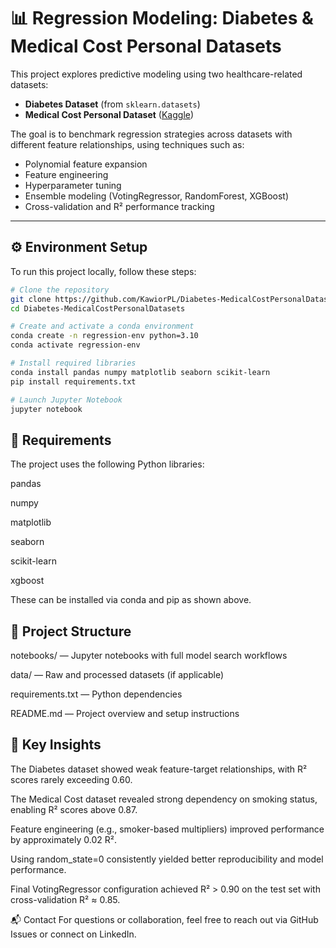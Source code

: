 # 📊 Regression Modeling: Diabetes & Medical Cost Personal Datasets

This project explores predictive modeling using two healthcare-related datasets:

- **Diabetes Dataset** (from `sklearn.datasets`)
- **Medical Cost Personal Dataset** ([Kaggle](https://www.kaggle.com/datasets/mirichoi0218/insurance))

The goal is to benchmark regression strategies across datasets with different feature relationships, using techniques such as:

- Polynomial feature expansion  
- Feature engineering  
- Hyperparameter tuning  
- Ensemble modeling (VotingRegressor, RandomForest, XGBoost)  
- Cross-validation and R² performance tracking

---

## ⚙️ Environment Setup

To run this project locally, follow these steps:

```bash
# Clone the repository
git clone https://github.com/KawiorPL/Diabetes-MedicalCostPersonalDatasets.git
cd Diabetes-MedicalCostPersonalDatasets

# Create and activate a conda environment
conda create -n regression-env python=3.10
conda activate regression-env

# Install required libraries
conda install pandas numpy matplotlib seaborn scikit-learn
pip install requirements.txt

# Launch Jupyter Notebook
jupyter notebook
```

## 🧪 Requirements
The project uses the following Python libraries:

pandas

numpy

matplotlib

seaborn

scikit-learn

xgboost

These can be installed via conda and pip as shown above.

## 📁 Project Structure
notebooks/ — Jupyter notebooks with full model search workflows

data/ — Raw and processed datasets (if applicable)

requirements.txt — Python dependencies

README.md — Project overview and setup instructions

## 📌 Key Insights
The Diabetes dataset showed weak feature-target relationships, with R² scores rarely exceeding 0.60.

The Medical Cost dataset revealed strong dependency on smoking status, enabling R² scores above 0.87.

Feature engineering (e.g., smoker-based multipliers) improved performance by approximately 0.02 R².

Using random_state=0 consistently yielded better reproducibility and model performance.

Final VotingRegressor configuration achieved R² > 0.90 on the test set with cross-validation R² ≈ 0.85.

📬 Contact
For questions or collaboration, feel free to reach out via GitHub Issues or connect on LinkedIn.
